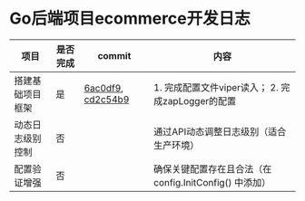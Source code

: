 # Go后端项目ecommerce开发日志

| 项目             | 是否完成 | commit                                                                                                                                                                                        | 内容                                                    |
| ---------------- | -------- | --------------------------------------------------------------------------------------------------------------------------------------------------------------------------------------------- | ------------------------------------------------------- |
| 搭建基础项目框架 | 是       | [6ac0df9](https://github.com/HsimWong/ecommerce/commit/6ac0df9ce4c72cf575df9903fe515910ff0a84c9), [cd2c54b9](https://github.com/HsimWong/ecommerce/commit/cd2c54b9ab1967744b5f46daa5255d813f1ffb0e) | 1. 完成配置文件viper读入； 2. 完成zapLogger的配置       |
| 动态日志级别控制 | 否       |                                                                                                                                                                                               | 通过API动态调整日志级别（适合生产环境）                 |
| 配置验证增强     | 否       |                                                                                                                                                                                               | 确保关键配置存在且合法（在 config.InitConfig() 中添加） |

